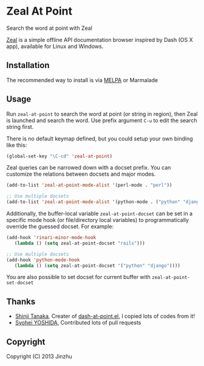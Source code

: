 # Zeal At Point

Search the word at point with Zeal

[Zeal](http://zealdocs.org/) is a simple offline API documentation browser inspired by Dash (OS X app), available for Linux and Windows.

## Installation

The recommended way to install is via [MELPA](http://melpa.milkbox.net/) or Marmalade

## Usage

Run `zeal-at-point` to search the word at point (or string in region), then Zeal is launched and search the word.
Use prefix argument `C-u` to edit the search string first.

There is no default keymap defined, but you could setup your own binding like this:

```lisp
(global-set-key "\C-cd" 'zeal-at-point)
```


Zeal queries can be narrowed down with a docset prefix. You can customize the relations between docsets and major modes.

```lisp
(add-to-list 'zeal-at-point-mode-alist '(perl-mode . "perl"))

;; Use multiple docsets
(add-to-list 'zeal-at-point-mode-alist '(python-mode . ("python" "django")))
```

Additionally, the buffer-local variable `zeal-at-point-docset` can be set in a specific mode hook (or file/directory local variables) to programmatically override the guessed docset. For example:

```lisp
(add-hook 'rinari-minor-mode-hook
   (lambda () (setq zeal-at-point-docset "rails")))

;; Use multiple docsets
(add-hook 'python-mode-hook
   (lambda () (setq zeal-at-point-docset '("python" "django"))))
```

You are also possible to set docset for current buffer with `zeal-at-point-set-docset`

## Thanks

* [Shinji Tanaka](https://github.com/stanaka), Creater of [dash-at-point.el](https://github.com/stanaka/dash-at-point), I copied lots of codes from it!
* [Syohei YOSHIDA](https://github.com/syohex), Contributed lots of pull requests

## Copyright

Copyright (C) 2013 Jinzhu
